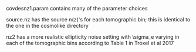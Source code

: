 covdesnz1.param contains many of the parameter choices

source.nz has the source n(z)'s for each tomographic bin; this is identical to the one in the cosmolike directory

nz2 has a more realistic ellipticity noise setting with \sigma_e varying in each of the tomographic bins according
to Table 1 in Troxel et al 2017


